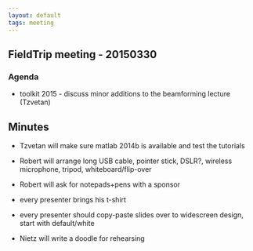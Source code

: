 ```yaml
---
layout: default
tags: meeting
---
```


## FieldTrip meeting - 20150330 

### Agenda

*  toolkit 2015 - discuss minor additions to the beamforming lecture (Tzvetan)

## Minutes

*  Tzvetan will make sure matlab 2014b is available and test the tutorials

*  Robert will arrange long USB cable, pointer stick, DSLR?, wireless microphone, tripod, whiteboard/flip-over

*  Robert will ask for notepads+pens with a sponsor

*  every presenter brings his t-shirt

*  every presenter should copy-paste slides over to widescreen design, start with default/white

*  Nietz will write a doodle for rehearsing

